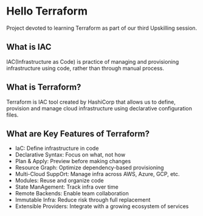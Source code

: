 # Hello Terraform

Project devoted to learning Terraform as part of our third Upskilling session.

## What is IAC

IAC(Infrastructure as Code) is practice of managing and provisioning infrastructure using code, rather than through manual process.

## What is Terraform?

Terraform is IAC tool created by HashiCorp that allows us to define, provision and manage cloud infrastructure using declarative configuration files.

## What are Key Features of Terraform?

- IaC: Define infrastructure in code
- Declarative Syntax: Focus on what, not how
- Plan & Apply: Preview before making changes
- Resource Graph: Optimize dependency-based provisioning
- Multi-Cloud SuppOrt: Manage infra across AWS, Azure, GCP, etc.
- Modules: Reuse and organize code
- State ManAgement: Track infra over time
- Remote Backends: Enable team collaboration
- Immutable Infra: Reduce risk through full replacement
- Extensible Providers: Integrate with a growing ecosystem of services
